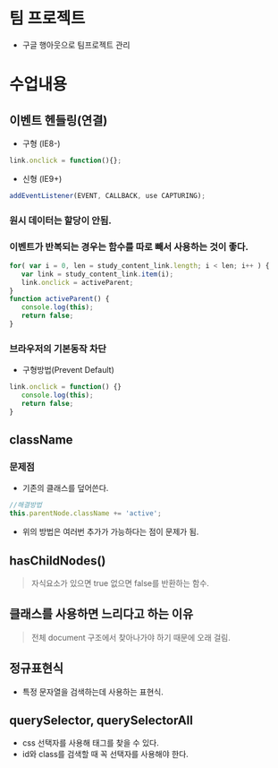 # 팀 프로젝트 
 - 구글 행아웃으로 팀프로젝트 관리

# 수업내용
## 이벤트 헨들링(연결)
 - 구형 (IE8-)
 ```javascript
 link.onclick = function(){};
 ```
 - 신형 (IE9+)
 ```javascript
 addEventListener(EVENT, CALLBACK, use CAPTURING);
 ```

 ### 원시 데이터는 할당이 안됨.

 ### 이벤트가 반복되는 경우는 함수를 따로 빼서 사용하는 것이 좋다.
 ```javascript
 for( var i = 0, len = study_content_link.length; i < len; i++ ) {
    var link = study_content_link.item(i);
    link.onclick = activeParent;
 }
 function activeParent() {
    console.log(this);
    return false; 
 }
 ```

 ### 브라우저의 기본동작 차단
 - 구형방법(Prevent Default) 
 ```javascript
 link.onclick = function() {}
    console.log(this);
    return false; 
 }
 ```

 ## className
  ### 문제점 
  - 기존의 클래스를 덮어쓴다.
  ```javascript
  //해결방법
  this.parentNode.className += 'active';
  ```
  - 위의 방법은 여러번 추가가 가능하다는 점이 문제가 됨.

 ## hasChildNodes()
  > 자식요소가 있으면 true 없으면 false를 반환하는 함수.

 ## 클래스를 사용하면 느리다고 하는 이유
  > 전체 document 구조에서 찾아나가야 하기 때문에 오래 걸림.

 ## 정규표현식
 - 특정 문자열을 검색하는데 사용하는 표현식.
 
 ## querySelector, querySelectorAll
 - css 선택자를 사용해 태그를 찾을 수 있다. 
 - id와 class를 검색할 때 꼭 선택자를 사용해야 한다.


